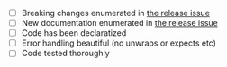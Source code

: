 -   [ ] Breaking changes enumerated in [the release issue](https://github.com/demergent-labs/azle/issues/2053)
-   [ ] New documentation enumerated in [the release issue](https://github.com/demergent-labs/azle/issues/2053)
-   [ ] Code has been declaratized
-   [ ] Error handling beautiful (no unwraps or expects etc)
-   [ ] Code tested thoroughly
